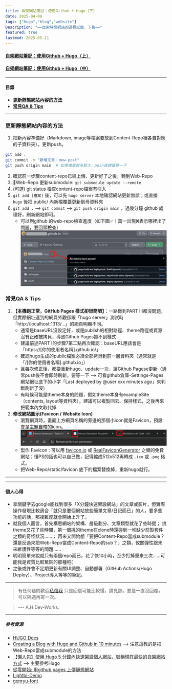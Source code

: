 ```yaml
---
title: 自架網站筆記：使用Github + Hugo（下）
date: 2025-04-09
tags: ["hugo","blog","website"]
Description: "——自架靜態網站的過程紀錄．下篇——"
featured: true
lastmod: 2025-05-11
---
```


#### [自架網站筆記：使用Github + Hugo（上）](https://ah-devworks.github.io/post/2025/website/create_static_web_1/)
#### [自架網站筆記：使用Github + Hugo（中）](https://ah-devworks.github.io/post/2025/website/create_static_web_2/)

---

#### 目錄
+ **[更新靜態網站內容的方法](#更新靜態網站內容的方法)**
+ **[常見QA & Tips](#常見qa--tips)**

---

### 更新靜態網站內容的方法
1. 把新內容準備好（Markdown, image等檔案要放到Content-Repo裡各自對應的子資料夾），更新push。
```bash
git add .
git commit -m "新增文章：new-post"
git push origin main  # 如果檔案較多較大，push後建議等一下
```
2. 確認前一步驟content-repo已經上傳、更新好了之後，轉到Web-Repo
3. 🌟Web-Repo 更新submodule: `git submodule update --remote`
4. (可選) git status 檢查content-repo檔案有引入
5. `git add [檔案]` 後，可以先 `hugo server` 本地確認網站更新無誤；或直接 `hugo` 後把 public/ 內新檔覆蓋更新到母資料夾
6. `git add .` --> `git commit` --> `git push origin main` ，過幾分鐘 github 處理好，刷新網站即可。
   + 可以到github 的web-repo檢查進度（如下圖✅｜萬一出現❌表示哪裡出了問題，要回頭檢查）
![github_check_sucess](/img/post/github_check_sucess.jpg)


### 常見QA & Tips
1. **【本機跑正常，GitHub Pages 樣式卻很簡陋】**：一路做到PART III都沒問題，但實際網址連到的網頁外觀卻跟「hugo server」測試時「http://localhost:1313/...」的網頁明顯不同。
    + 通常是baseURL沒設定好，或是publish的相對路徑、theme路徑或資源沒有正確被拷貝，導致Github Pages抓不到樣式
    + 建議前述PART I的步驟7第二點再次確認：baseURL應該會是「https://[你的使用者名稱].github.io/」
    + 確認hugo生成的public檔案必須全部拷貝到前一層資料夾（通常就是「/[你的使用者名稱].github.io」）
    + 且每次修正後，都要重新hugo、update一次，讓Github Pagese更新（通常push後不會即時刷新，要等一下 --> 可看github倉庫-Settings-Pages網站網址底下的小字「Last deployed by @user xxx minutes ago」來判斷刷新了沒）
    + 有時候可能是theme本身的問題，假如theme本身有exampleSite（contents, layout等資料夾），建議可以複製回去、保持樣式，之後再來把範本內文取代掉
2. **修改網站圖示(Favicon / Website Icon)**
   + 瀏覽網頁時，畫面上方網頁名稱的旁邊的那個小icon就是Favicon，預設會是主題自帶的icon。
![favicon](/img/post/favicon.png)
   + 製作 Favicon : 可以用 [favicon.io](https://favicon.io/favicon-generator/) 或 [RealFaviconGenerator](https://realfavicongenerator.net/) 之類的免費網站；懂PS的話也可以自己做，記得縮成512x512再轉成 `.ico` 或 `.png` 格式。
   + 把Web-Repo/static/favicon 底下的檔案替換掉，重新hugo就行。

---
---

#### 個人心得
+ 拿關鍵字去google能找到很多「X分鐘快速架設網站」的文章或影片，但實際操作發現比較適合「就只是要個網站放些簡單文章/日記而已」的人，要多些功能的話，那複雜度就會開始上升了。
+ 就我個人而言，首先構思網站的架構、層級劃分、文章類型就花了些時間；
挑theme又花了些時間，第一個挑的theme在clone時還碰到一堆缺少前製套件之類的奇怪狀況……；
再來又開始想「要把Content-Repo當成submodule？還是反過來把Web-Repo當成Content-Repo的sub？」之類，攸關彈性跟未來維護性等等的問題……
+ 明明簡單來說就只有兩個repo而已，花了快10小時，至少打掉重來三次……可能我是資質比較駑鈍的那種吧(
+ 之後或許會不定期更新有關UI調整、自動部署（GitHub Actions/Hugo Deploy）、Project導入等等的筆記。


---

> 有任何疑問歡迎[私信我](mailto:a.h.devworks@gmail.com>)
> 只是回信可能比較慢，請見諒。要是一直沒回覆，可以隔週再寄一次。

> --- A.H.Dev-Works.

---

##### 參考資源
+ [HUGO Docs](https://gohugo.io/documentation/)
+ [Creating a Blog with Hugo and Github in 10 minutes](https://www.youtube.com/watch?v=LIFvgrRxdt4)  --> 注意這教的是把Web-Repo當成submodule的方法
+ [【懶人包】使用 Hugo 5 分鐘內快速架設個人網站，號稱現在最快的自架網站方式](https://medium.com/pm的生產力工具箱/懶人包-使用-hugo-5-分鐘內快速架設個人網站-號稱現在最快的自架網站方式-99659c7c727a)  --> 主要參考Hugo
+ [從零開始: 用github pages 上傳靜態網站](https://medium.com/進擊的-git-git-git/從零開始-用github-pages-上傳靜態網站-fa2ae83e6276)
+ [Lightbi-Demo](https://lightbi-hugo-theme.netlify.app/en/)
+ [genryu-font](https://github.com/ButTaiwan/genryu-font)